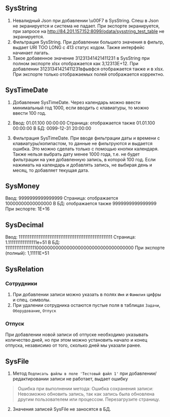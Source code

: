 ## SysString
1. Невалидный Json при добавлении \u00F7 в SysString. Слеш в Json не экранируется и система не падает. При экспорте экранируется, при запросе на http://84.201.157.152:8099/odata/sysstring_test_table не экранируется.
2. Фильтрация SysString. При добавлении большего значения в фильтр, выдает URI TOO LONG с 413 статус кодом. Также интерфейс начинает лагать.
3. Такое добавенное значение 31231341421411231 в SysString при полном экспорте xlsx отображается как 3,12313E+12. При добавлении 31231341421411231вфывфся отображается также и в xlsx. При экспорте только отображаемых полей отображается корректно.

## SysTimeDate
1. Добавление SysTimeDate. Через календарь можно ввести минимальный год 1000, если вводить с клавиатуры, то можно ввести 100 год.

2. Ввод: 01.01.100 00:00:00
Страница: отображается также 01.01.100 00:00:00
В БД: 0099-12-31 20:00:00

3. Фильтрация SysTimeDate. При вводе фильтрации даты и времени с клавиатуры/копипастом, то данные не фильтруются и выдается ошибка. Это можно сделать только с помощью кнопки календаря. Также нельзя выбрать дату менее 1000 года, т.е. не будет фильтрации на уже добавленную запись, в которой 100 год.
Если нажимать на календарь и добавлять запись, не выбирая день и месяц, то добавляет текущая дата.

## SysMoney

Ввод: 9999999999999999
Страница: отображается 10000000000000000
В БД: отображается также 9999999999999999
При экспорте: 1E+16

## SysDecimal

Ввод: 1111111111111111111111111111111111111111111111111111
Страница: 1.1111111111111111e+51
В БД: 1111111111111111100000000000000000000000000000000000
При экспорте (полный): 1,11111E+51

## SysRelation

### Сотрудники
1. При добавлении записи можно указать в полях ```Имя``` и ```Фамилия``` цифры и спец. символы.
2. При удалении сотрудника остаются пустые поля в таблицах ```Задачи```, ```Оборудование```, ```Отпуск```

### Отпуск
При добавлении новой записи об отпуске необходимо указывать количество дней, но при этом можно установить начало и конец отпуска, независимо от того, сколько дней мы указали ранее.

## SysFile

1. Метод ```Подписать файлы в поле 'Тестовый файл 1'``` при добавлении/редактировании записи не работает, выдает ошибку

> Ошибка при выполнении метода: Ошибка сохранения записи: Невозможно обновить запись, так как запись была обновлена другим пользователем или процессом. Перезагрузите страницу.

2. Значения записей SysFile не заносятся в БД.